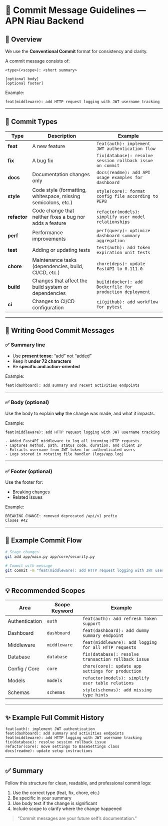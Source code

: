 # 🧾 Commit Message Guidelines — APN Riau Backend

## 📘 Overview
We use the **Conventional Commit** format for consistency and clarity.

A commit message consists of:
```
<type>(<scope>): <short summary>

[optional body]
[optional footer]
```

Example:
```
feat(middleware): add HTTP request logging with JWT username tracking
```

---

## 🧩 Commit Types

| Type | Description | Example |
|------|--------------|----------|
| **feat** | A new feature | `feat(auth): implement JWT authentication flow` |
| **fix** | A bug fix | `fix(database): resolve session rollback issue on commit` |
| **docs** | Documentation changes only | `docs(readme): add API usage examples for dashboard` |
| **style** | Code style (formatting, whitespace, missing semicolons, etc.) | `style(core): format config file according to PEP8` |
| **refactor** | Code change that neither fixes a bug nor adds a feature | `refactor(models): simplify user model relationships` |
| **perf** | Performance improvements | `perf(query): optimize dashboard summary aggregation` |
| **test** | Adding or updating tests | `test(auth): add token expiration unit tests` |
| **chore** | Maintenance tasks (dependencies, build, CI/CD, etc.) | `chore(deps): update FastAPI to 0.111.0` |
| **build** | Changes that affect the build system or dependencies | `build(docker): add Dockerfile for production deployment` |
| **ci** | Changes to CI/CD configuration | `ci(github): add workflow for pytest` |

---

## 🧠 Writing Good Commit Messages

### ✅ Summary line
- Use **present tense**: “add” not “added”
- Keep it **under 72 characters**
- Be **specific and action-oriented**

Example:
```
feat(dashboard): add summary and recent activities endpoints
```

---

### ✅ Body (optional)
Use the body to explain **why** the change was made, and what it impacts.

Example:
```
feat(middleware): add HTTP request logging with JWT username tracking

- Added FastAPI middleware to log all incoming HTTP requests
- Captures method, path, status code, duration, and client IP
- Extracts username from JWT token for authenticated users
- Logs stored in rotating file handler (logs/app.log)
```

---

### ✅ Footer (optional)
Use the footer for:
- Breaking changes
- Related issues

Example:
```
BREAKING CHANGE: removed deprecated /api/v1 prefix
Closes #42
```

---

## 🧪 Example Commit Flow

```bash
# Stage changes
git add app/main.py app/core/security.py

# Commit with message
git commit -m "feat(middleware): add HTTP request logging with JWT username tracking"
```

---

## 💡 Recommended Scopes

| Area | Scope Keyword | Example |
|-------|----------------|----------|
| Authentication | `auth` | `feat(auth): add refresh token support` |
| Dashboard | `dashboard` | `feat(dashboard): add dummy summary endpoint` |
| Middleware | `middleware` | `feat(middleware): add logging for all HTTP requests` |
| Database | `database` | `fix(database): resolve transaction rollback issue` |
| Config / Core | `core` | `chore(core): update app settings for production` |
| Models | `models` | `refactor(models): simplify user table relations` |
| Schemas | `schemas` | `style(schemas): add missing type hints` |

---

## ✨ Example Full Commit History

```
feat(auth): implement JWT authentication
feat(dashboard): add summary and activities endpoints
feat(middleware): add HTTP logging with JWT username tracking
fix(database): resolve session rollback issue
refactor(core): move settings to BaseSettings class
docs(readme): update setup instructions
```

---

## ✅ Summary
Follow this structure for clean, readable, and professional commit logs:
1. Use the correct type (feat, fix, chore, etc.)
2. Be specific in your summary
3. Use body text if the change is significant
4. Include scope to clarify where the change happened

> “Commit messages are your future self’s documentation.”
